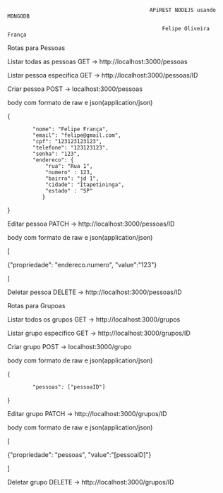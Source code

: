                                                  APiREST NODEJS usando MONGODB

                                                     Felipe Oliveira França
                                                                                      
Rotas para Pessoas
                 
Listar todas as pessoas GET -> http://localhost:3000/pessoas

Listar pessoa especifica GET -> http://localhost:3000/pessoas/ID

Criar pessoa POST -> localhost:3000/pessoas 

body com formato de raw e json(application/json)

{

            "nome": "Felipe França",
            "email": "felipe@gmail.com",
            "cpf": "123123123123",
            "telefone": "123123123",
            "senha": "123",
            "endereco": {
            	"rua": "Rua 1",
            	"numero" : 123,
            	"bairro": "jd 1",
            	"cidade": "Itapetininga",
            	"estado" : "SP"
               }
            
}

Editar pessoa PATCH -> http://localhost:3000/pessoas/ID

body com formato de raw e json(application/json)

[

{"propriedade": "endereco.numero", "value":"123"}

]

Deletar pessoa DELETE -> http://localhost:3000/pessoas/ID

Rotas para Grupoas

Listar todos os grupos GET -> http://localhost:3000/grupos

Listar grupo especifico GET -> http://localhost:3000/grupos/ID

Criar grupo POST -> localhost:3000/grupo 

body com formato de raw e json(application/json)

{

            "pessoas": ["pessoaID"]
            
}

Editar grupo PATCH -> http://localhost:3000/grupos/ID

body com formato de raw e json(application/json)

[

{"propriedade": "pessoas", "value":"[pessoaID]"}

]

Deletar grupo DELETE -> http://localhost:3000/grupos/ID

